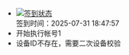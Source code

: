 - [![签到状态](https://github.com/p7wm/Cloud189-Actions/actions/workflows/main.yml/badge.svg?branch=main)](https://github.com/p7wm/Cloud189-Actions/actions/workflows/main.yml) <br> 签到时间：2025-07-31 18:47:57
- 开始执行帐号1
- 设备ID不存在，需要二次设备校验
